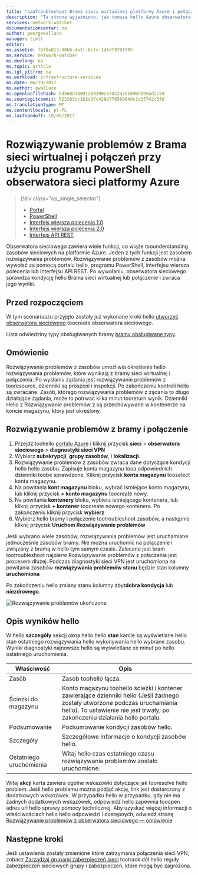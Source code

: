 ```yaml
---
title: "aaaTroubleshoot Brama sieci wirtualnej platformy Azure i połączeń - PowerShell | Dokumentacja firmy Microsoft"
description: "Ta strona wyjaśniono, jak toouse hello Azure obserwatora sieciowego Rozwiązywanie problemów z polecenia cmdlet programu PowerShell"
services: network-watcher
documentationcenter: na
author: georgewallace
manager: timlt
editor: 
ms.assetid: f6f0a813-38b6-4a1f-8cfc-1dfdf979f595
ms.service: network-watcher
ms.devlang: na
ms.topic: article
ms.tgt_pltfrm: na
ms.workload: infrastructure-services
ms.date: 06/19/2017
ms.author: gwallace
ms.openlocfilehash: bd568d34091209390c57d22475559bdb99ad2c59
ms.sourcegitcommit: 523283cc1b3c37c428e77850964dc1c33742c5f0
ms.translationtype: MT
ms.contentlocale: pl-PL
ms.lasthandoff: 10/06/2017
---
```

# <a name="troubleshoot-virtual-network-gateway-and-connections-using-azure-network-watcher-powershell"></a>Rozwiązywanie problemów z Brama sieci wirtualnej i połączeń przy użyciu programu PowerShell obserwatora sieci platformy Azure

> [!div class="op_single_selector"]
> - [Portal](network-watcher-troubleshoot-manage-portal.md)
> - [PowerShell](network-watcher-troubleshoot-manage-powershell.md)
> - [Interfejs wiersza polecenia 1.0](network-watcher-troubleshoot-manage-cli-nodejs.md)
> - [Interfejs wiersza polecenia 2.0](network-watcher-troubleshoot-manage-cli.md)
> - [Interfejs API REST](network-watcher-troubleshoot-manage-rest.md)

Obserwatora sieciowego zawiera wiele funkcji, co wiąże toounderstanding zasobów sieciowych na platformie Azure. Jeden z tych funkcji jest zasobem rozwiązywania problemów. Rozwiązywanie problemów z zasobów można wywołać za pomocą portalu hello, programu PowerShell, interfejsu wiersza polecenia lub interfejsu API REST. Po wywołaniu, obserwatora sieciowego sprawdza kondycję hello Brama sieci wirtualnej lub połączenie i zwraca jego wyniki.

## <a name="before-you-begin"></a>Przed rozpoczęciem

W tym scenariuszu przyjęto zostały już wykonane kroki hello [utworzyć obserwatora sieciowego](network-watcher-create.md) toocreate obserwatora sieciowego.

Lista odwiedziny typy obsługiwanych bramy [bramy obsługiwane typy](network-watcher-troubleshoot-overview.md#supported-gateway-types).

## <a name="overview"></a>Omówienie

Rozwiązywanie problemów z zasobów umożliwia określenie hello rozwiązywania problemów, które wynikają z bramy sieci wirtualnej i połączenia. Po wysłaniu żądania jest rozwiązywanie problemów z tooresource, dzienniki są proszeni i inspekcji. Po zakończeniu kontroli hello są zwracane. Zasób, którego rozwiązywania problemów z żądania to długo działające żądania, może to potrwać kilka minut tooreturn wynik. Dzienniki Hello z Rozwiązywanie problemów z są przechowywane w kontenerze na koncie magazynu, który jest określony.

## <a name="troubleshoot-a-gateway-or-connection"></a>Rozwiązywanie problemów z bramy i połączenie

1. Przejdź toohello [portalu Azure](https://portal.azure.com) i kliknij przycisk **sieci** > **obserwatora sieciowego** > **diagnostyki sieci VPN**
2. Wybierz **subskrypcji**, **grupy zasobów**, i **lokalizacji**.
3. Rozwiązywanie problemów z zasobów zwraca dane dotyczące kondycji hello hello zasobu. Zapisuje konta magazynu tooa odpowiednich dzienniki toobe sprawdzone. Kliknij przycisk **konta magazynu** tooselect konta magazynu.
4. Na powitania **kont magazynu** bloku, wybrać istniejące konto magazynu, lub kliknij przycisk **+ konto magazynu** toocreate nowy.
5. Na powitania **kontenery** bloku, wybierz istniejącego kontenera, lub kliknij przycisk **+ kontener** toocreate nowego kontenera. Po zakończeniu kliknij przycisk **wybierz**
6. Wybierz hello bramy i połączenie tootroubleshoot zasobów, a następnie kliknij przycisk **Uruchom Rozwiązywanie problemów**

Jeśli wybrano wiele zasobów, rozwiązywania problemów jest uruchamiane jednocześnie zasobów bramy. Nie można uruchomić na połączenie i związany z bramą w hello tym samym czasie. Zalecane jest bram tootroubleshoot najpierw Rozwiązywanie problemów z połączenia jest procesem dłużej. Podczas diagnostyki sieci VPN jest uruchomiona na powitania zasobów **rozwiązywania problemów stanu** będzie stan kolumny **uruchomiona**

Po zakończeniu hello zmiany stanu kolumny zbyt**dobra kondycja** lub **niezdrowego**.

![Rozwiązywanie problemów ukończone][2]

## <a name="understanding-hello-results"></a>Opis wyników hello

W hello **szczegóły** sekcji okna hello hello **stan** karcie są wyświetlane hello stan ostatniego rozwiązywania hello wykonywania hello wybrane zasobu. Wyniki diagnostyki najnowsze hello są wyświetlane xx minut po hello ostatniego uruchomienia.

|Właściwość  |Opis  |
|---------|---------|
|Zasób     | Zasób toohello łącza.        |
|Ścieżki do magazynu     |  Konto magazynu toohello ścieżki i kontener zawierające dzienniki hello (Jeśli żadnego zostały utworzone podczas uruchamiania hello). To ustawienie nie jest trwały, po zakończeniu działania hello portalu.        |
|Podsumowanie     | Podsumowanie kondycji zasobów hello.        |
|Szczegóły     | Szczegółowe informacje o kondycji zasobów hello.        |
|Ostatniego uruchomienia     | Witaj hello czas ostatniego czasu rozwiązywania problemów zostało uruchomione.        |


Witaj **akcji** karta zawiera ogólne wskazówki dotyczące jak tooresolve hello problem. Jeśli hello problemu można podjąć akcję, link jest dostarczany z dodatkowych wskazówek. W przypadku hello w przypadku, gdy nie ma żadnych dodatkowych wskazówek, odpowiedź hello zapewnia tooopen adres url hello sprawy pomocy technicznej.  Aby uzyskać więcej informacji o właściwościach hello hello odpowiedzi i dostępnych, odwiedź stronę [Rozwiązywanie problemów z obserwatora sieciowego — omówienie](network-watcher-troubleshoot-overview.md)


## <a name="next-steps"></a>Następne kroki

Jeśli ustawienia zostały zmienione które zatrzymania połączenia sieci VPN, zobacz [Zarządzaj grupami zabezpieczeń sieci](../virtual-network/virtual-network-manage-nsg-arm-portal.md) tootrack dół hello reguły zabezpieczeń sieciowych grupy i zabezpieczeń, które mogą być zagrożona.


[2]: ./media/network-watcher-troubleshoot-manage-portal/2.png
